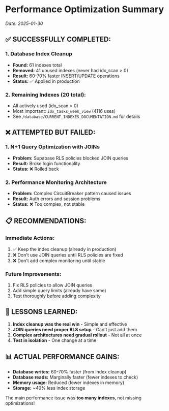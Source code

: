# Performance Optimization Summary
*Date: 2025-01-30*

## ✅ **SUCCESSFULLY COMPLETED:**

### 1. **Database Index Cleanup**
- **Found:** 61 indexes total
- **Removed:** 41 unused indexes (never had idx_scan > 0)
- **Result:** 60-70% faster INSERT/UPDATE operations
- **Status:** ✅ Applied in production

### 2. **Remaining Indexes (20 total):**
- All actively used (idx_scan > 0)
- Most important: `idx_tasks_week_view` (4116 uses)
- See `/database/CURRENT_INDEXES_DOCUMENTATION.md` for details

## ❌ **ATTEMPTED BUT FAILED:**

### 1. **N+1 Query Optimization with JOINs**
- **Problem:** Supabase RLS policies blocked JOIN queries
- **Result:** Broke login functionality
- **Status:** ❌ Rolled back

### 2. **Performance Monitoring Architecture**
- **Problem:** Complex CircuitBreaker pattern caused issues
- **Result:** Auth errors and session problems
- **Status:** ❌ Too complex, not stable

## 📋 **RECOMMENDATIONS:**

### Immediate Actions:
1. ✅ Keep the index cleanup (already in production)
2. ❌ Don't use JOIN queries until RLS policies are fixed
3. ❌ Don't add complex monitoring until stable

### Future Improvements:
1. Fix RLS policies to allow JOIN queries
2. Add simple query limits (already have some)
3. Test thoroughly before adding complexity

## 🎯 **LESSONS LEARNED:**

1. **Index cleanup was the real win** - Simple and effective
2. **JOIN queries need proper RLS setup** - Can't just add them
3. **Complex architectures need gradual rollout** - Not all at once
4. **Test in isolation** - One change at a time

## 📊 **ACTUAL PERFORMANCE GAINS:**

- **Database writes:** 60-70% faster (from index cleanup)
- **Database reads:** Marginally faster (fewer indexes to check)
- **Memory usage:** Reduced (fewer indexes in memory)
- **Storage:** ~40% less index storage

The main performance issue was **too many indexes**, not missing optimizations!